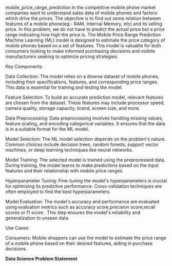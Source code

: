  mobile_price_range_prediction
In the competitive mobile phone market companies want
to understand sales data of mobile phones and factors which drive the prices.
The objective is to find out some relation between features of a mobile phone(eg:- RAM,
Internal Memory, etc) and its selling price. In this problem, we do not have to predict the
actual price but a price range indicating how high the price is.
The Mobile Price Range Prediction Machine Learning (ML) model is designed to estimate the price category of mobile phones based on a set of features. This model is valuable for both consumers looking to make informed purchasing decisions and mobile manufacturers seeking to optimize pricing strategies.




Key Components:

Data Collection: The model relies on a diverse dataset of mobile phones, including their specifications, features, and corresponding price ranges. This data is essential for training and testing the model.

Feature Selection: To build an accurate prediction model, relevant features are chosen from the dataset. These features may include processor speed, camera quality, storage capacity, brand, screen size, and more.

Data Preprocessing: Data preprocessing involves handling missing values, feature scaling, and encoding categorical variables. It ensures that the data is in a suitable format for the ML model.

Model Selection: The ML model selection depends on the problem's nature. Common choices include decision trees, random forests, support vector machines, or deep learning techniques like neural networks.

Model Training: The selected model is trained using the preprocessed data. During training, the model learns to make predictions based on the input features and their relationship with mobile price ranges.

Hyperparameter Tuning: Fine-tuning the model's hyperparameters is crucial for optimizing its predictive performance. Cross-validation techniques are often employed to find the best hyperparameters.

Model Evaluation: The model's accuracy and performance are evaluated using evaluation metrics such as accuracy score,precision score,recall scores or f1 score . This step ensures the model's reliability and generalization to unseen data.


Use Cases:

Consumers: Mobile shoppers can use the model to estimate the price range of a mobile phone based on their desired features, aiding in purchase decisions.


 **Data Science Problem Statement**
 
